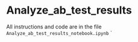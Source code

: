 # Analyze_ab_test_results

All instructions and code are in the file `Analyze_ab_test_results_notebook.ipynb`
`
